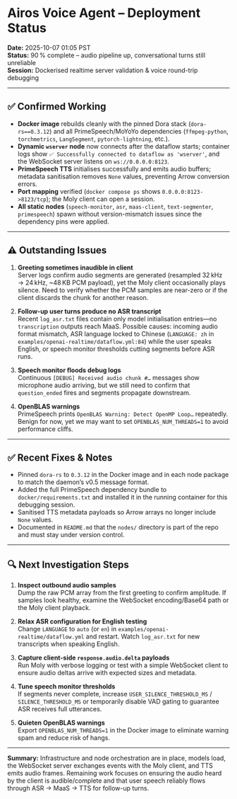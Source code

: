 # Airos Voice Agent – Deployment Status

**Date:** 2025-10-07 01:05 PST  
**Status:** 90 % complete – audio pipeline up, conversational turns still unreliable  
**Session:** Dockerised realtime server validation & voice round-trip debugging

---

## ✅ Confirmed Working

- **Docker image** rebuilds cleanly with the pinned Dora stack (`dora-rs==0.3.12`) and all PrimeSpeech/MoYoYo dependencies (`ffmpeg-python`, `torchmetrics`, `LangSegment`, `pytorch-lightning`, etc.).
- **Dynamic `wserver` node** now connects after the dataflow starts; container logs show `✅ Successfully connected to dataflow as 'wserver'`, and the WebSocket server listens on `ws://0.0.0.0:8123`.
- **PrimeSpeech TTS** initialises successfully and emits audio buffers; metadata sanitisation removes `None` values, preventing Arrow conversion errors.
- **Port mapping** verified (`docker compose ps` shows `0.0.0.0:8123->8123/tcp`); the Moly client can open a session.
- **All static nodes** (`speech-monitor`, `asr`, `maas-client`, `text-segmenter`, `primespeech`) spawn without version-mismatch issues since the dependency pins were applied.

---

## ⚠️ Outstanding Issues

1. **Greeting sometimes inaudible in client**  
   Server logs confirm audio segments are generated (resampled 32 kHz → 24 kHz, ~48 KB PCM payload), yet the Moly client occasionally plays silence. Need to verify whether the PCM samples are near-zero or if the client discards the chunk for another reason.

2. **Follow-up user turns produce no ASR transcript**  
   Recent `log_asr.txt` files contain only model initialisation entries—no `transcription` outputs reach MaaS. Possible causes: incoming audio format mismatch, ASR language locked to Chinese (`LANGUAGE: zh` in `examples/openai-realtime/dataflow.yml:84`) while the user speaks English, or speech monitor thresholds cutting segments before ASR runs.

3. **Speech monitor floods debug logs**  
   Continuous `[DEBUG] Received audio chunk #…` messages show microphone audio arriving, but we still need to confirm that `question_ended` fires and segments propagate downstream.

4. **OpenBLAS warnings**  
   PrimeSpeech prints `OpenBLAS Warning: Detect OpenMP Loop…` repeatedly. Benign for now, yet we may want to set `OPENBLAS_NUM_THREADS=1` to avoid performance cliffs.

---

## ✅ Recent Fixes & Notes

- Pinned `dora-rs` to `0.3.12` in the Docker image and in each node package to match the daemon’s v0.5 message format.
- Added the full PrimeSpeech dependency bundle to `docker/requirements.txt` and installed it in the running container for this debugging session.
- Sanitised TTS metadata payloads so Arrow arrays no longer include `None` values.
- Documented in `README.md` that the `nodes/` directory is part of the repo and must stay under version control.

---

## 🔍 Next Investigation Steps

1. **Inspect outbound audio samples**  
   Dump the raw PCM array from the first greeting to confirm amplitude. If samples look healthy, examine the WebSocket encoding/Base64 path or the Moly client playback.

2. **Relax ASR configuration for English testing**  
   Change `LANGUAGE` to `auto` (or `en`) in `examples/openai-realtime/dataflow.yml` and restart. Watch `log_asr.txt` for new transcripts when speaking English.

3. **Capture client-side `response.audio.delta` payloads**  
   Run Moly with verbose logging or test with a simple WebSocket client to ensure audio deltas arrive with expected sizes and metadata.

4. **Tune speech monitor thresholds**  
   If segments never complete, increase `USER_SILENCE_THRESHOLD_MS` / `SILENCE_THRESHOLD_MS` or temporarily disable VAD gating to guarantee ASR receives full utterances.

5. **Quieten OpenBLAS warnings**  
   Export `OPENBLAS_NUM_THREADS=1` in the Docker image to eliminate warning spam and reduce risk of hangs.

---

**Summary:** Infrastructure and node orchestration are in place, models load, the WebSocket server exchanges events with the Moly client, and TTS emits audio frames. Remaining work focuses on ensuring the audio heard by the client is audible/complete and that user speech reliably flows through ASR → MaaS → TTS for follow-up turns.
